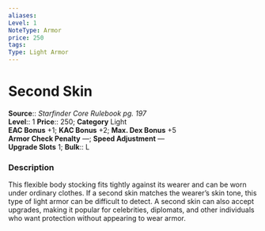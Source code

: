 ```yaml
---
aliases: 
Level: 1
NoteType: Armor
price: 250
tags: 
Type: Light Armor
---
```


# Second Skin

**Source**:: _Starfinder Core Rulebook pg. 197_  
**Level**:: 1
**Price**:: 250; **Category** Light  
**EAC Bonus** +1; **KAC Bonus** +2; **Max. Dex Bonus** +5  
**Armor Check Penalty** —; **Speed Adjustment** —  
**Upgrade Slots** 1; **Bulk**:: L

### Description

This flexible body stocking fits tightly against its wearer and can be worn under ordinary clothes. If a second skin matches the wearer’s skin tone, this type of light armor can be difficult to detect. A second skin can also accept upgrades, making it popular for celebrities, diplomats, and other individuals who want protection without appearing to wear armor.
